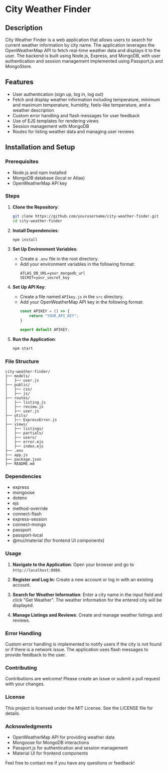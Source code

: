 # City Weather Finder

## Description
City Weather Finder is a web application that allows users to search for current weather information by city name. The application leverages the OpenWeatherMap API to fetch real-time weather data and displays it to the user. The backend is built using Node.js, Express, and MongoDB, with user authentication and session management implemented using Passport.js and MongoStore.

## Features
- User authentication (sign up, log in, log out)
- Fetch and display weather information including temperature, minimum and maximum temperature, humidity, feels-like temperature, and a weather description
- Custom error handling and flash messages for user feedback
- Use of EJS templates for rendering views
- Session management with MongoDB
- Routes for listing weather data and managing user reviews

## Installation and Setup

### Prerequisites
- Node.js and npm installed
- MongoDB database (local or Atlas)
- OpenWeatherMap API key

### Steps
1. **Clone the Repository**:
   ```sh
   git clone https://github.com/yourusername/city-weather-finder.git
   cd city-weather-finder
   ```

2. **Install Dependencies**:
   ```sh
   npm install
   ```

3. **Set Up Environment Variables**:
   - Create a `.env` file in the root directory.
   - Add your environment variables in the following format:
     ```env
     ATLAS_DB_URL=your_mongodb_url
     SECRET=your_secret_key
     ```

4. **Set Up API Key**:
   - Create a file named `APIkey.js` in the `src` directory.
   - Add your OpenWeatherMap API key in the following format:
     ```javascript
     const APIKEY = () => {
         return "YOUR_API_KEY";
     }

     export default APIKEY;
     ```

5. **Run the Application**:
   ```sh
   npm start
   ```

### File Structure

```
city-weather-finder/
├── models/
│   ├── user.js
├── public/
│   ├── css/
│   ├── js/
├── routes/
│   ├── listing.js
│   ├── review.js
│   ├── user.js
├── utils/
│   ├── ExpressError.js
├── views/
│   ├── listings/
│   ├── partials/
│   ├── users/
│   ├── error.ejs
│   ├── index.ejs
├── .env
├── app.js
├── package.json
├── README.md
```

### Dependencies
- express
- mongoose
- dotenv
- ejs
- method-override
- connect-flash
- express-session
- connect-mongo
- passport
- passport-local
- @mui/material (for frontend UI components)

### Usage

1. **Navigate to the Application**:
   Open your browser and go to `http://localhost:8080`.

2. **Register and Log In**:
   Create a new account or log in with an existing account.

3. **Search for Weather Information**:
   Enter a city name in the input field and click "Get Weather". The weather information for the entered city will be displayed.

4. **Manage Listings and Reviews**:
   Create and manage weather listings and reviews.

### Error Handling
Custom error handling is implemented to notify users if the city is not found or if there is a network issue. The application uses flash messages to provide feedback to the user.

### Contributing
Contributions are welcome! Please create an issue or submit a pull request with your changes.

### License
This project is licensed under the MIT License. See the LICENSE file for details.

### Acknowledgments
- OpenWeatherMap API for providing weather data
- Mongoose for MongoDB interactions
- Passport.js for authentication and session management
- Material UI for frontend components

Feel free to contact me if you have any questions or feedback!
